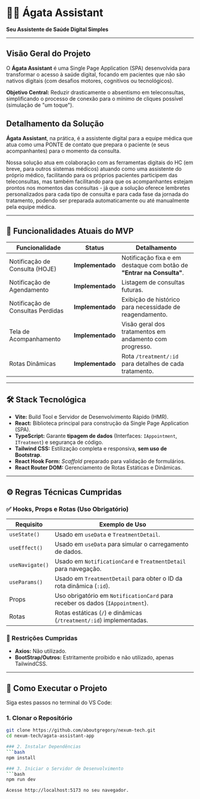 # 👩‍⚕️ Ágata Assistant
**Seu Assistente de Saúde Digital Simples**

---

## Visão Geral do Projeto

O **Ágata Assistant** é uma Single Page Application (SPA) desenvolvida para transformar o acesso à saúde digital, focando em pacientes que não são nativos digitais (com desafios motores, cognitivos ou tecnológicos).

**Objetivo Central:** Reduzir drasticamente o absentismo em teleconsultas, simplificando o processo de conexão para o mínimo de cliques possível (simulação de "um toque").

## Detalhamento da Solução
**Ágata Assistant**, na prática, é a assistente digital para a equipe médica que atua como uma PONTE de contato que prepara o paciente (e seus acompanhantes) para o momento da consulta.

Nossa solução atua em colaboração com as ferramentas digitais do HC (em breve, para outros sistemas médicos) atuando como uma assistente do próprio médico, facilitando para os próprios pacientes participem das teleconsultas, mas também facilitando para que os acompanhantes estejam prontos nos momentos das consultas - já que a solução oferece lembretes personalizados para cada tipo de consulta e para cada fase da jornada do tratamento, podendo ser preparada automaticamente ou até manualmente pela equipe médica.

---

## 🎯 Funcionalidades Atuais do MVP

| Funcionalidade | Status | Detalhamento |
|----------------|--------|-------------|
| Notificação de Consulta (HOJE) | **Implementado** | Notificação fixa e em destaque com botão de **"Entrar na Consulta"**. |
| Notificação de Agendamento | **Implementado** | Listagem de consultas futuras. |
| Notificação de Consultas Perdidas | **Implementado** | Exibição de histórico para necessidade de reagendamento. |
| Tela de Acompanhamento | **Implementado** | Visão geral dos tratamentos em andamento com progresso. |
| Rotas Dinâmicas | **Implementado** | Rota ``/treatment/:id`` para detalhes de cada tratamento. |

---

## 🛠️ Stack Tecnológica

- **Vite:** Build Tool e Servidor de Desenvolvimento Rápido (HMR).  
- **React:** Biblioteca principal para construção da Single Page Application (SPA).  
- **TypeScript:** Garante **tipagem de dados** (Interfaces: `IAppointment`, `ITreatment`) e segurança de código.  
- **Tailwind CSS:** Estilização completa e responsiva, **sem uso de Bootstrap**.  
- **React Hook Form:** *Scaffold* preparado para validação de formulários.  
- **React Router DOM:** Gerenciamento de Rotas Estáticas e Dinâmicas.  

---

## ⚙️ Regras Técnicas Cumpridas

### ✅ Hooks, Props e Rotas (Uso Obrigatório)

| Requisito | Exemplo de Uso |
|-----------|----------------|
| `useState()` | Usado em `useData` e `TreatmentDetail`. |
| `useEffect()` | Usado em `useData` para simular o carregamento de dados. |
| `useNavigate()` | Usado em `NotificationCard` e `TreatmentDetail` para navegação. |
| `useParams()` | Usado em `TreatmentDetail` para obter o ID da rota dinâmica (`:id`). |
| Props | Uso obrigatório em `NotificationCard` para receber os dados (`IAppointment`). |
| Rotas | Rotas estáticas (`/`) e dinâmicas (`/treatment/:id`) implementadas. |

### 🚫 Restrições Cumpridas

- **Axios:** Não utilizado.  
- **BootStrap/Outros:** Estritamente proibido e não utilizado, apenas TailwindCSS.  

---

## 🚀 Como Executar o Projeto

Siga estes passos no terminal do VS Code:

### 1. Clonar o Repositório

```bash
git clone https://github.com/aboutgregory/nexum-tech.git
cd nexum-tech/agata-assistant-app 

### 2. Instalar Dependências
```bash
npm install

### 3. Iniciar o Servidor de Desenvolvimento
```bash
npm run dev

Acesse http://localhost:5173 no seu navegador.
